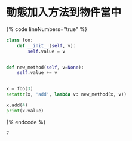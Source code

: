 # 動態加入方法到物件當中

{% code lineNumbers="true" %}
```python
class foo:
    def __init__(self, v):
        self.value = v


def new_method(self, v=None):
    self.value += v


x = foo(3)
setattr(x, 'add', lambda v: new_method(x, v))

x.add(4)
print(x.value)
```
{% endcode %}

```
7
```
